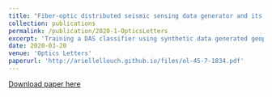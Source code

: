 ```yaml
---
title: "Fiber-optic distributed seismic sensing data generator and its application for training classification nets"
collection: publications
permalink: /publication/2020-1-OpticsLetters
excerpt: 'Training a DAS classifier using synthetic data generated geophysical seismic modeling.'
date: 2020-03-20
venue: 'Optics Letters'
paperurl: 'http://ariellellouch.github.io/files/ol-45-7-1834.pdf'
---
```


[Download paper here](http://ariellellouch.github.io/files/ol-45-7-1834.pdf)